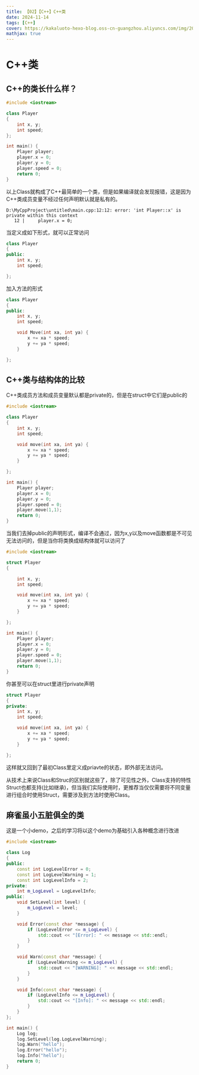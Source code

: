 ```yaml
---
title: 【02】【C++】C++类
date: 2024-11-14
tags: [C++]
cover: https://kakaluoto-hexo-blog.oss-cn-guangzhou.aliyuncs.com/img/2021_10_19_6.webp
mathjax: true
---
```


# C++类

## C++的类长什么样？

```C++
#include <iostream>

class Player
{
    int x, y;
    int speed;
};

int main() {
    Player player;
    player.x = 0;
    player.y = 0;
    player.speed = 0;
    return 0;
}

```

以上Class就构成了C++最简单的一个类，但是如果编译就会发现报错，这是因为C++类成员变量不经过任何声明默认就是私有的。

```
D:\MyCppProject\untitled\main.cpp:12:12: error: 'int Player::x' is private within this context
   12 |     player.x = 0;
```

当定义成如下形式，就可以正常访问

```C++
class Player
{
public:
    int x, y;
    int speed;

};
```

加入方法的形式

```C++
class Player
{
public:
    int x, y;
    int speed;

    void Move(int xa, int ya) {
        x += xa * speed;
        y += ya * speed;
    }

};
```

## C++类与结构体的比较

C++类成员方法和成员变量默认都是private的，但是在struct中它们是public的

```C++
#include <iostream>

class Player
{
    int x, y;
    int speed;

    void move(int xa, int ya) {
        x += xa * speed;
        y += ya * speed;
    }

};

int main() {
    Player player;
    player.x = 0;
    player.y = 0;
    player.speed = 0;
    player.move(1,1);
    return 0;
}
```

当我们去掉public的声明形式，编译不会通过，因为x,y以及move函数都是不可见无法访问的，但是当你将类换成结构体就可以访问了

```C++
#include <iostream>

struct Player
{

    int x, y;
    int speed;

    void move(int xa, int ya) {
        x += xa * speed;
        y += ya * speed;
    }

};

int main() {
    Player player;
    player.x = 0;
    player.y = 0;
    player.speed = 0;
    player.move(1,1);
    return 0;
}
```

你甚至可以在struct里进行private声明

```C++
struct Player
{
private:
    int x, y;
    int speed;

    void move(int xa, int ya) {
        x += xa * speed;
        y += ya * speed;
    }

};
```

这样就又回到了最初Class里定义成priavte的状态，即外部无法访问。

从技术上来说Class和Struc的区别就这些了，除了可见性之外，Class支持的特性Struct也都支持(比如继承)，但当我们实际使用时，更推荐当仅仅需要将不同变量进行组合时使用Struct，需要涉及到方法时使用Class。

## 麻雀虽小五脏俱全的类

这是一个小demo，之后的学习将以这个demo为基础引入各种概念进行改进

```C++
#include <iostream>

class Log
{
public:
    const int LogLevelError = 0;
    const int LogLevelWarning = 1;
    const int LogLevelInfo = 2;
private:
    int m_LogLevel = LogLevelInfo;
public:
    void SetLevel(int level) {
        m_LogLevel = level;
    }

    void Error(const char *message) {
        if (LogLevelError <= m_LogLevel) {
            std::cout << "[Error]: " << message << std::endl;
        }
    }

    void Warn(const char *message) {
        if (LogLevelWarning <= m_LogLevel) {
            std::cout << "[WARNING]: " << message << std::endl;
        }
    }

    void Info(const char *message) {
        if (LogLevelInfo <= m_LogLevel) {
            std::cout << "[Info]: " << message << std::endl;
        }
    }
};

int main() {
    Log log;
    log.SetLevel(log.LogLevelWarning);
    log.Warn("hello");
    log.Error("hello");
    log.Info("hello");
    return 0;
}
```





















